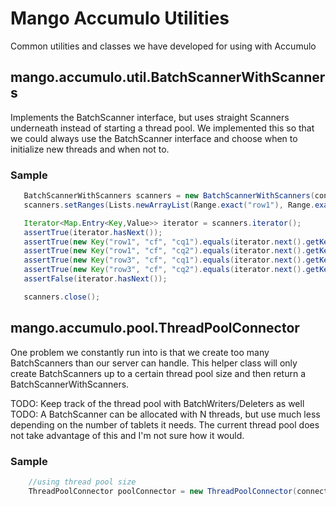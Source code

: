 Mango Accumulo Utilities
==========

Common utilities and classes we have developed for using with Accumulo

## mango.accumulo.util.BatchScannerWithScanners

Implements the BatchScanner interface, but uses straight Scanners underneath instead of starting a thread pool. We implemented this so that we could always use the BatchScanner interface and choose when to initialize new threads and when not to.

### Sample
```java
   BatchScannerWithScanners scanners = new BatchScannerWithScanners(connector, tableName, auths);
   scanners.setRanges(Lists.newArrayList(Range.exact("row1"), Range.exact("row3")));

   Iterator<Map.Entry<Key,Value>> iterator = scanners.iterator();
   assertTrue(iterator.hasNext());
   assertTrue(new Key("row1", "cf", "cq1").equals(iterator.next().getKey(), PartialKey.ROW_COLFAM_COLQUAL));
   assertTrue(new Key("row1", "cf", "cq2").equals(iterator.next().getKey(), PartialKey.ROW_COLFAM_COLQUAL));
   assertTrue(new Key("row3", "cf", "cq1").equals(iterator.next().getKey(), PartialKey.ROW_COLFAM_COLQUAL));
   assertTrue(new Key("row3", "cf", "cq2").equals(iterator.next().getKey(), PartialKey.ROW_COLFAM_COLQUAL));
   assertFalse(iterator.hasNext());

   scanners.close();
```

## mango.accumulo.pool.ThreadPoolConnector

One problem we constantly run into is that we create too many BatchScanners than our server can handle. This helper class will only create BatchScanners up to a certain thread pool size and then return a BatchScannerWithScanners.

TODO: Keep track of the thread pool with BatchWriters/Deleters as well
TODO: A BatchScanner can be allocated with N threads, but use much less depending on the number of tablets it needs. The current thread pool does not take advantage of this and I'm not sure how it would.

### Sample
```java
    //using thread pool size
    ThreadPoolConnector poolConnector = new ThreadPoolConnector(connector, 10);
```
